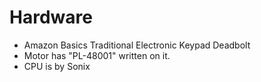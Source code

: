 # Hardware

- Amazon Basics Traditional Electronic Keypad Deadbolt
- Motor has "PL-48001" written on it.
- CPU is by Sonix
